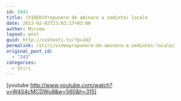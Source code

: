 ```yaml
---
id: 1841
title: (VIDEO)Propunere de aminare a sedintei locale
date: 2013-02-02T23:03:17+03:00
author: Mircea
layout: post
guid: http://costesti.tv/?p=243
permalink: /stiri/videopropunere-de-aminare-a-sedintei-locale/
original_post_id:
  - "243"
categories:
  - Știri
---
```

[youtube http://www.youtube.com/watch?v=W4S4cMCDWu8&w=560&h=315]